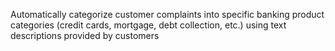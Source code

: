 Automatically categorize customer complaints into specific banking product categories (credit cards, mortgage, debt collection, etc.) using text descriptions provided by customers
